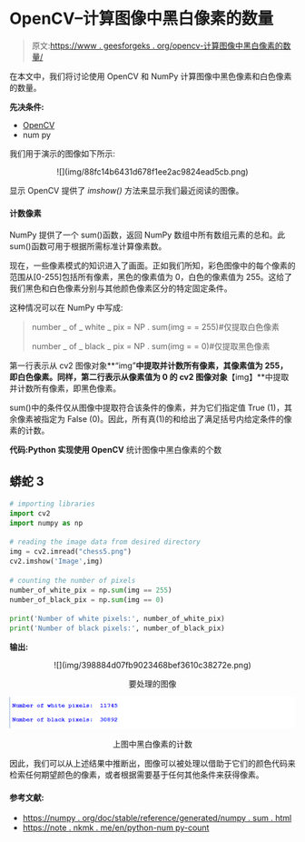 # OpenCV–计算图像中黑白像素的数量

> 原文:[https://www . geesforgeks . org/opencv-计算图像中黑白像素的数量/](https://www.geeksforgeeks.org/opencv-counting-the-number-of-black-and-white-pixels-in-the-image/)

在本文中，我们将讨论使用 OpenCV 和 NumPy 计算图像中黑色像素和白色像素的数量。

**先决条件:**

*   [OpenCV](https://www.geeksforgeeks.org/opencv-python-tutorial/)
*   num py

我们用于演示的图像如下所示:

<center>![](img/88fc14b6431d678f1ee2ac9824ead5cb.png)</center>

显示 OpenCV 提供了 *imshow()* 方法来显示我们最近阅读的图像。

#### **计数像素**

NumPy 提供了一个 sum()函数，返回 NumPy 数组中所有数组元素的总和。此 sum()函数可用于根据所需标准计算像素数。

现在，一些像素模式的知识进入了画面。正如我们所知，彩色图像中的每个像素的范围从[0-255]包括所有像素，黑色的像素值为 0，白色的像素值为 255。这给了我们黑色和白色像素分别与其他颜色像素区分的特定固定条件。

这种情况可以在 NumPy 中写成:

> number _ of _ white _ pix = NP . sum(img = = 255)#仅提取白色像素
> 
> number _ of _ black _ pix = NP . sum(img = = 0)#仅提取黑色像素

第一行表示从 cv2 图像对象**“img”**中提取并计数所有像素，其像素值为 255，即白色像素。同样，第二行表示从像素值为 0 的 cv2 图像对象**【img】**中提取并计数所有像素，即黑色像素。

sum()中的条件仅从图像中提取符合该条件的像素，并为它们指定值 True (1)，其余像素被指定为 False (0)。因此，所有真(1)的和给出了满足括号内给定条件的像素的计数。

**代码:Python 实现使用 OpenCV** 统计图像中黑白像素的个数

## 蟒蛇 3

```py
# importing libraries
import cv2
import numpy as np

# reading the image data from desired directory
img = cv2.imread("chess5.png")
cv2.imshow('Image',img)

# counting the number of pixels
number_of_white_pix = np.sum(img == 255)
number_of_black_pix = np.sum(img == 0)

print('Number of white pixels:', number_of_white_pix)
print('Number of black pixels:', number_of_black_pix)
```

**输出:**

<center>
![](img/398884d07fb9023468bef3610c38272e.png)

要处理的图像

![](img/ab3c6f63c353945d9f7b3682d039c3f2.png)

上图中黑白像素的计数

</center>

因此，我们可以从上述结果中推断出，图像可以被处理以借助于它们的颜色代码来检索任何期望颜色的像素，或者根据需要基于任何其他条件来获得像素。

#### 参考文献:

*   [https://numpy . org/doc/stable/reference/generated/numpy . sum . html](https://numpy.org/doc/stable/reference/generated/numpy.sum.html)
*   [https://note . nkmk . me/en/python-num py-count](https://note.nkmk.me/en/python-numpy-count/)